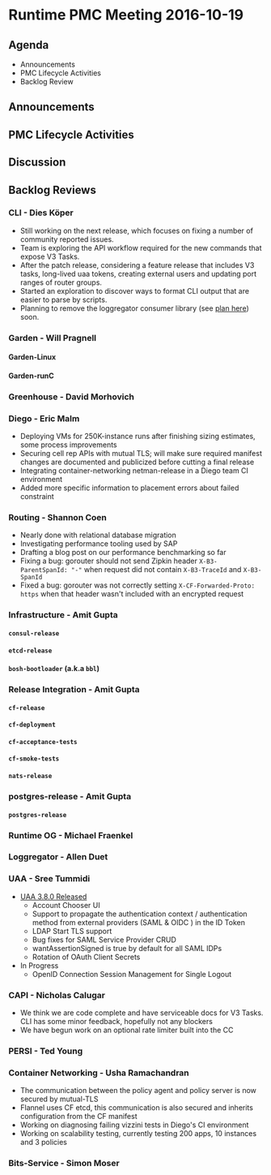 # Runtime PMC Meeting 2016-10-19

## Agenda

* Announcements
* PMC Lifecycle Activities
* Backlog Review

## Announcements


## PMC Lifecycle Activities


## Discussion


## Backlog Reviews

### CLI - Dies Köper
- Still working on the next release, which focuses on fixing a number of community reported issues.
- Team is exploring the API workflow required for the new commands that expose V3 Tasks.
- After the patch release, considering a feature release that includes V3 tasks, long-lived uaa tokens, creating external users and updating port ranges of router groups.
- Started an exploration to discover ways to format CLI output that are easier to parse by scripts.
- Planning to remove the loggregator consumer library (see [plan here](https://lists.cloudfoundry.org/archives/list/cf-dev@lists.cloudfoundry.org/message/JISQUXZVSRQELIFWAJ7GIY2YSUWQLXE7/)) soon.

### Garden - Will Pragnell

#### Garden-Linux

#### Garden-runC

### Greenhouse - David Morhovich

### Diego - Eric Malm

- Deploying VMs for 250K-instance runs after finishing sizing estimates, some process improvements
- Securing cell rep APIs with mutual TLS; will make sure required manifest changes are documented and publicized before cutting a final release
- Integrating container-networking netman-release in a Diego team CI environment
- Added more specific information to placement errors about failed constraint


### Routing - Shannon Coen


- Nearly done with relational database migration
- Investigating performance tooling used by SAP
- Drafting a blog post on our performance benchmarking so far
- Fixing a bug: gorouter should not send Zipkin header `X-B3-ParentSpanId: "-"` when request did not contain `X-B3-TraceId` and `X-B3-SpanId`
- Fixed a bug: gorouter was not correctly setting `X-CF-Forwarded-Proto: https` when that header wasn't included with an encrypted request

### Infrastructure - Amit Gupta

#### `consul-release`

#### `etcd-release`

#### `bosh-bootloader` (a.k.a `bbl`)

### Release Integration - Amit Gupta

#### `cf-release`

#### `cf-deployment`

#### `cf-acceptance-tests`

#### `cf-smoke-tests`

#### `nats-release`

### postgres-release - Amit Gupta

#### `postgres-release`

### Runtime OG - Michael Fraenkel

### Loggregator - Allen Duet

### UAA - Sree Tummidi

 - [UAA 3.8.0 Released](https://github.com/cloudfoundry/uaa/releases/tag/3.8.0)
   - Account Chooser UI
   - Support to propagate the authentication context / authentication method from external providers (SAML & OIDC ) in the ID Token
   - LDAP Start TLS support
   - Bug fixes for SAML Service Provider CRUD
   - wantAssertionSigned is true by default for all SAML IDPs
    - Rotation of OAuth Client Secrets
 - In Progress
   - OpenID Connection Session Management for Single Logout


### CAPI - Nicholas Calugar
- We think we are code complete and have serviceable docs for V3 Tasks. CLI has some minor feedback, hopefully not any blockers
- We have begun work on an optional rate limiter built into the CC

### PERSI - Ted Young

### Container Networking - Usha Ramachandran
- The communication between the policy agent and policy server is now secured by mutual-TLS
- Flannel uses CF etcd, this communication is also secured and inherits configuration from the CF manifest
- Working on diagnosing failing vizzini tests in Diego's CI environment 
- Working on scalability testing, currently testing 200 apps, 10 instances and 3 policies

### Bits-Service - Simon Moser
